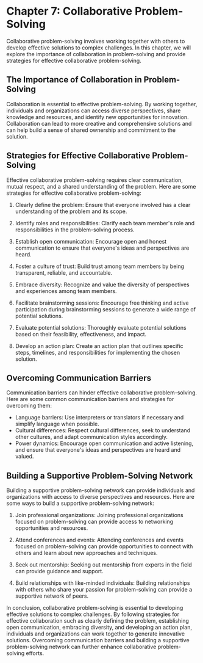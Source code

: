 Chapter 7: Collaborative Problem-Solving
========================================

Collaborative problem-solving involves working together with others to develop effective solutions to complex challenges. In this chapter, we will explore the importance of collaboration in problem-solving and provide strategies for effective collaborative problem-solving.

The Importance of Collaboration in Problem-Solving
--------------------------------------------------

Collaboration is essential to effective problem-solving. By working together, individuals and organizations can access diverse perspectives, share knowledge and resources, and identify new opportunities for innovation. Collaboration can lead to more creative and comprehensive solutions and can help build a sense of shared ownership and commitment to the solution.

Strategies for Effective Collaborative Problem-Solving
------------------------------------------------------

Effective collaborative problem-solving requires clear communication, mutual respect, and a shared understanding of the problem. Here are some strategies for effective collaborative problem-solving:

1. Clearly define the problem: Ensure that everyone involved has a clear understanding of the problem and its scope.

2. Identify roles and responsibilities: Clarify each team member's role and responsibilities in the problem-solving process.

3. Establish open communication: Encourage open and honest communication to ensure that everyone's ideas and perspectives are heard.

4. Foster a culture of trust: Build trust among team members by being transparent, reliable, and accountable.

5. Embrace diversity: Recognize and value the diversity of perspectives and experiences among team members.

6. Facilitate brainstorming sessions: Encourage free thinking and active participation during brainstorming sessions to generate a wide range of potential solutions.

7. Evaluate potential solutions: Thoroughly evaluate potential solutions based on their feasibility, effectiveness, and impact.

8. Develop an action plan: Create an action plan that outlines specific steps, timelines, and responsibilities for implementing the chosen solution.

Overcoming Communication Barriers
---------------------------------

Communication barriers can hinder effective collaborative problem-solving. Here are some common communication barriers and strategies for overcoming them:

* Language barriers: Use interpreters or translators if necessary and simplify language when possible.
* Cultural differences: Respect cultural differences, seek to understand other cultures, and adapt communication styles accordingly.
* Power dynamics: Encourage open communication and active listening, and ensure that everyone's ideas and perspectives are heard and valued.

Building a Supportive Problem-Solving Network
---------------------------------------------

Building a supportive problem-solving network can provide individuals and organizations with access to diverse perspectives and resources. Here are some ways to build a supportive problem-solving network:

1. Join professional organizations: Joining professional organizations focused on problem-solving can provide access to networking opportunities and resources.

2. Attend conferences and events: Attending conferences and events focused on problem-solving can provide opportunities to connect with others and learn about new approaches and techniques.

3. Seek out mentorship: Seeking out mentorship from experts in the field can provide guidance and support.

4. Build relationships with like-minded individuals: Building relationships with others who share your passion for problem-solving can provide a supportive network of peers.

In conclusion, collaborative problem-solving is essential to developing effective solutions to complex challenges. By following strategies for effective collaboration such as clearly defining the problem, establishing open communication, embracing diversity, and developing an action plan, individuals and organizations can work together to generate innovative solutions. Overcoming communication barriers and building a supportive problem-solving network can further enhance collaborative problem-solving efforts.
